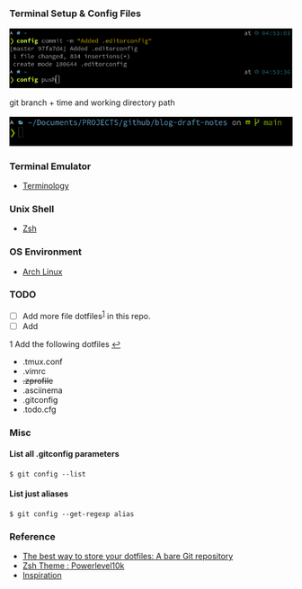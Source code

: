 ### Terminal Setup & Config Files

![syntax highlight](./shell.png)

git branch + time and working directory path

![git branch](./shell-2.png)

### Terminal Emulator

- [Terminology](https://www.enlightenment.org/docs/apps/terminology.md)

### Unix Shell

- [Zsh](https://en.wikipedia.org/wiki/Z_shell)

### OS Environment

- [Arch Linux](https://archlinux.org)

### TODO

- [ ] Add more file dotfiles<sup id ="fn1">[1](#add-more-dotfiles)</sup> in this repo.
- [ ] Add

<span id="fn1">1 </span> Add the following dotfiles [&#8617;](#fn1)

- .tmux.conf
- .vimrc
- ~~.zprofile~~
- .asciinema
- .gitconfig
- .todo.cfg

### Misc

#### List all .gitconfig parameters

```shell
$ git config --list
```

#### List just aliases

```shell
$ git config --get-regexp alias
```

### Reference

- [The best way to store your dotfiles: A bare Git repository](https://www.atlassian.com/git/tutorials/dotfiles)
- [Zsh Theme : Powerlevel10k](https://github.com/romkatv/powerlevel10k)
- [Inspiration](https://github.com/Powerlevel9k/powerlevel9k/wiki/Show-Off-Your-Config)
